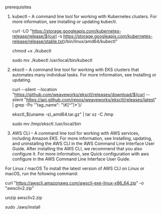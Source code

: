 prerequisites


1. kubectl – A command line tool for working with Kubernetes clusters. For more information, see Installing or updating kubectl.

    curl -LO "https://storage.googleapis.com/kubernetes-release/release/$(curl -s https://storage.googleapis.com/kubernetes-release/release/stable.txt)/bin/linux/amd64/kubectl"

    chmod +x ./kubectl

    sudo mv ./kubectl /usr/local/bin/kubectl


2. eksctl – A command line tool for working with EKS clusters that automates many individual tasks. For more information, see Installing or updating.

     curl --silent --location "https://github.com/weaveworks/eksctl/releases/download/$(curl --silent "https://api.github.com/repos/weaveworks/eksctl/releases/latest" | grep -Po '"tag_name": "\K[^"]*')/

     eksctl_$(uname -s)_amd64.tar.gz" | tar xz -C /tmp

     sudo mv /tmp/eksctl /usr/local/bin


2. AWS CLI – A command line tool for working with AWS services, including Amazon EKS. For more information, see Installing, updating, and uninstalling the AWS CLI in the AWS Command Line Interface User Guide. After installing the AWS CLI, we recommend that you also configure it. For more information, see Quick configuration with aws configure in the AWS Command Line Interface User Guide.

  For Linux / macOS To install the latest version of AWS CLI on Linux or macOS, run the following command:
 
   curl "https://awscli.amazonaws.com/awscli-exe-linux-x86_64.zip" -o "awscliv2.zip"

   unzip awscliv2.zip

   sudo ./aws/install
